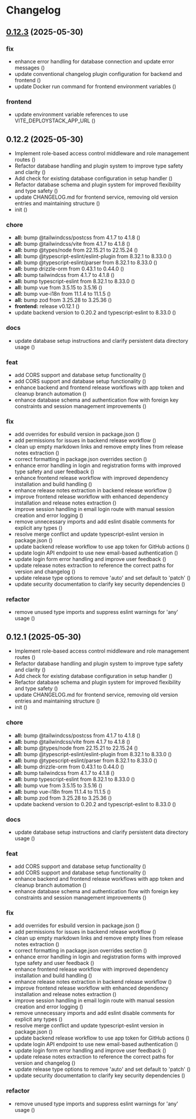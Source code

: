# Changelog

## [0.12.3](https://github.com/deploystackio/deploystack/compare/frontend-v0.12.2...frontend-v0.12.3) (2025-05-30)


### fix

* enhance error handling for database connection and update error messages ([](https://github.com/deploystackio/deploystack/commit/b25524556ed0aa92b3873f2460d1f9cd622f8e5f))
* update conventional changelog plugin configuration for backend and frontend ([](https://github.com/deploystackio/deploystack/commit/bbcfbf4da3edec1de943605fa1482aa6bab5b9fd))
* update Docker run command for frontend environment variables ([](https://github.com/deploystackio/deploystack/commit/348b77aaf69c170e6e57184406270e9e55c728ac))


### frontend

* update environment variable references to use VITE_DEPLOYSTACK_APP_URL ([](https://github.com/deploystackio/deploystack/commit/d7361d562a0a22569cc910fd422bdb91318b6595))

## 0.12.2 (2025-05-30)


* Implement role-based access control middleware and role management routes ([](https://github.com/deploystackio/deploystack/commit/6ba5c0e953e839efef8411ba6503395025e09543))
* Refactor database handling and plugin system to improve type safety and clarity ([](https://github.com/deploystackio/deploystack/commit/7a9d5f3fa219a0a7310a3c4855db132d1ee26e0d))
* Add check for existing database configuration in setup handler ([](https://github.com/deploystackio/deploystack/commit/4ddba0667355ee3d4b508a9352b4f333ae1df5c3))
* Refactor database schema and plugin system for improved flexibility and type safety ([](https://github.com/deploystackio/deploystack/commit/37cb9a9bdeb3c4e4a0042268f11a785ddf969f4e))
* update CHANGELOG.md for frontend service, removing old version entries and maintaining structure ([](https://github.com/deploystackio/deploystack/commit/693df3cfc18717c673e02c66a1b8221e4a1633e2))
* init ([](https://github.com/deploystackio/deploystack/commit/df4a4b7defae72dcd66ba163928424b571ae3124))


### chore

* **all:** bump @tailwindcss/postcss from 4.1.7 to 4.1.8 ([](https://github.com/deploystackio/deploystack/commit/4d44d52bbe6f8e2dac77c7843c886cb729e680e6))
* **all:** bump @tailwindcss/vite from 4.1.7 to 4.1.8 ([](https://github.com/deploystackio/deploystack/commit/d45e65d4c6bcfec22ea9005f3e9d039feace65a6))
* **all:** bump @types/node from 22.15.21 to 22.15.24 ([](https://github.com/deploystackio/deploystack/commit/8f7ef5298c05430b1b1575d7cf7f0c8e695b2145))
* **all:** bump @typescript-eslint/eslint-plugin from 8.32.1 to 8.33.0 ([](https://github.com/deploystackio/deploystack/commit/517d6d91301b721ee53b09b904707c1277db5030))
* **all:** bump @typescript-eslint/parser from 8.32.1 to 8.33.0 ([](https://github.com/deploystackio/deploystack/commit/4835b231d339a478214556dadc47eabe34391747))
* **all:** bump drizzle-orm from 0.43.1 to 0.44.0 ([](https://github.com/deploystackio/deploystack/commit/90ceb36c97d05279a5cf6aff491092853aa0aed9))
* **all:** bump tailwindcss from 4.1.7 to 4.1.8 ([](https://github.com/deploystackio/deploystack/commit/cf562f495e73ce6755e3609469526d6a67a8ac64))
* **all:** bump typescript-eslint from 8.32.1 to 8.33.0 ([](https://github.com/deploystackio/deploystack/commit/cc0f45558bf5ef036ae0cc327482b2cd81505a1f))
* **all:** bump vue from 3.5.15 to 3.5.16 ([](https://github.com/deploystackio/deploystack/commit/6a4262662872b42d6686bd61daf3d3a14bf610c7))
* **all:** bump vue-i18n from 11.1.4 to 11.1.5 ([](https://github.com/deploystackio/deploystack/commit/2d1720f95fcb8c431144e9f94f2bb3222b7ca12f))
* **all:** bump zod from 3.25.28 to 3.25.36 ([](https://github.com/deploystackio/deploystack/commit/a30192500b5b2498697985d48c6debfdff99a7b7))
* **frontend:** release v0.12.1 ([](https://github.com/deploystackio/deploystack/commit/a6d134987ca5aaaffefc90a13287d4ff62e74564))
* update backend version to 0.20.2 and typescript-eslint to 8.33.0 ([](https://github.com/deploystackio/deploystack/commit/bc015afd966ad8b304c619e00de57d57dcf583b8))


### docs

* update database setup instructions and clarify persistent data directory usage ([](https://github.com/deploystackio/deploystack/commit/59bec6fab64ce94c472b0a4c3047be2842fdc3bc))


### feat

* add CORS support and database setup functionality ([](https://github.com/deploystackio/deploystack/commit/35e30a6eb1a3cbf528e9d9d729de868d9377fb8c))
* add CORS support and database setup functionality ([](https://github.com/deploystackio/deploystack/commit/02e0c63e0eb3dacbfb079073c70b5b596695355c))
* enhance backend and frontend release workflows with app token and cleanup branch automation ([](https://github.com/deploystackio/deploystack/commit/6505a71a7e0c224b438bfae38cd3b663367be7d4))
* enhance database schema and authentication flow with foreign key constraints and session management improvements ([](https://github.com/deploystackio/deploystack/commit/55745474a9c0604c67499c2c48dc420f856ecaf1))


### fix

* add overrides for esbuild version in package.json ([](https://github.com/deploystackio/deploystack/commit/d40d6fa515b4962033fd0869970370c98df8aaa5))
* add permissions for issues in backend release workflow ([](https://github.com/deploystackio/deploystack/commit/de0d463e0dd5c6eac8eafd621d88e7821b457138))
* clean up empty markdown links and remove empty lines from release notes extraction ([](https://github.com/deploystackio/deploystack/commit/a3d1c14474b5ecfc94f87ec3ecd295954d732d5e))
* correct formatting in package.json overrides section ([](https://github.com/deploystackio/deploystack/commit/021f5b218e6071fba2216a9c9e3b3563b8693e99))
* enhance error handling in login and registration forms with improved type safety and user feedback ([](https://github.com/deploystackio/deploystack/commit/d3f9fc74f0f2981cf67eb9b7ee1fa4d7b3995351))
* enhance frontend release workflow with improved dependency installation and build handling ([](https://github.com/deploystackio/deploystack/commit/4eaca2e3658460096e06bc8c16070d664ebb153a))
* enhance release notes extraction in backend release workflow ([](https://github.com/deploystackio/deploystack/commit/838a2b7e982014fb287c5c58f97d562e98bc17aa))
* improve frontend release workflow with enhanced dependency installation and release notes extraction ([](https://github.com/deploystackio/deploystack/commit/d50e10a846f93380d3f31201bc1557934bbede59))
* improve session handling in email login route with manual session creation and error logging ([](https://github.com/deploystackio/deploystack/commit/b0d0474c150ec0f34cba3847241aaaefd34e080b))
* remove unnecessary imports and add eslint disable comments for explicit any types ([](https://github.com/deploystackio/deploystack/commit/960303e4d61220a2090a193a0567979d8b55cc57))
* resolve merge conflict and update typescript-eslint version in package.json ([](https://github.com/deploystackio/deploystack/commit/861b4c25b19efa013f417b8a54cca27623ffd248))
* update backend release workflow to use app token for GitHub actions ([](https://github.com/deploystackio/deploystack/commit/561c71cb706bcc0151f010ed2a05952fea6ad0bc))
* update login API endpoint to use new email-based authentication ([](https://github.com/deploystackio/deploystack/commit/f54932294f251e27fea56b2eca0e5b20ee2bd1dd))
* update login form error handling and improve user feedback ([](https://github.com/deploystackio/deploystack/commit/b2fc87bdf85fb60a41ecbf1b8395c8f2ce1c7eec))
* update release notes extraction to reference the correct paths for version and changelog ([](https://github.com/deploystackio/deploystack/commit/d45e9d406bbe538f9d05234f490f4e662f7ad587))
* update release type options to remove 'auto' and set default to 'patch' ([](https://github.com/deploystackio/deploystack/commit/f4a50d671a493eac5369d706038faa66c337dfcb))
* update security documentation to clarify key security dependencies ([](https://github.com/deploystackio/deploystack/commit/88f41bedb6d2d778a74e5d7af0e4ec7724a1e799))


### refactor

* remove unused type imports and suppress eslint warnings for 'any' usage ([](https://github.com/deploystackio/deploystack/commit/0cc9136bb7b0cc936397d67833b58dba1c6fe2e4))

## 0.12.1 (2025-05-30)


* Implement role-based access control middleware and role management routes ([](https://github.com/deploystackio/deploystack/commit/6ba5c0e953e839efef8411ba6503395025e09543))
* Refactor database handling and plugin system to improve type safety and clarity ([](https://github.com/deploystackio/deploystack/commit/7a9d5f3fa219a0a7310a3c4855db132d1ee26e0d))
* Add check for existing database configuration in setup handler ([](https://github.com/deploystackio/deploystack/commit/4ddba0667355ee3d4b508a9352b4f333ae1df5c3))
* Refactor database schema and plugin system for improved flexibility and type safety ([](https://github.com/deploystackio/deploystack/commit/37cb9a9bdeb3c4e4a0042268f11a785ddf969f4e))
* update CHANGELOG.md for frontend service, removing old version entries and maintaining structure ([](https://github.com/deploystackio/deploystack/commit/693df3cfc18717c673e02c66a1b8221e4a1633e2))
* init ([](https://github.com/deploystackio/deploystack/commit/df4a4b7defae72dcd66ba163928424b571ae3124))


### chore

* **all:** bump @tailwindcss/postcss from 4.1.7 to 4.1.8 ([](https://github.com/deploystackio/deploystack/commit/4d44d52bbe6f8e2dac77c7843c886cb729e680e6))
* **all:** bump @tailwindcss/vite from 4.1.7 to 4.1.8 ([](https://github.com/deploystackio/deploystack/commit/d45e65d4c6bcfec22ea9005f3e9d039feace65a6))
* **all:** bump @types/node from 22.15.21 to 22.15.24 ([](https://github.com/deploystackio/deploystack/commit/8f7ef5298c05430b1b1575d7cf7f0c8e695b2145))
* **all:** bump @typescript-eslint/eslint-plugin from 8.32.1 to 8.33.0 ([](https://github.com/deploystackio/deploystack/commit/517d6d91301b721ee53b09b904707c1277db5030))
* **all:** bump @typescript-eslint/parser from 8.32.1 to 8.33.0 ([](https://github.com/deploystackio/deploystack/commit/4835b231d339a478214556dadc47eabe34391747))
* **all:** bump drizzle-orm from 0.43.1 to 0.44.0 ([](https://github.com/deploystackio/deploystack/commit/90ceb36c97d05279a5cf6aff491092853aa0aed9))
* **all:** bump tailwindcss from 4.1.7 to 4.1.8 ([](https://github.com/deploystackio/deploystack/commit/cf562f495e73ce6755e3609469526d6a67a8ac64))
* **all:** bump typescript-eslint from 8.32.1 to 8.33.0 ([](https://github.com/deploystackio/deploystack/commit/cc0f45558bf5ef036ae0cc327482b2cd81505a1f))
* **all:** bump vue from 3.5.15 to 3.5.16 ([](https://github.com/deploystackio/deploystack/commit/6a4262662872b42d6686bd61daf3d3a14bf610c7))
* **all:** bump vue-i18n from 11.1.4 to 11.1.5 ([](https://github.com/deploystackio/deploystack/commit/2d1720f95fcb8c431144e9f94f2bb3222b7ca12f))
* **all:** bump zod from 3.25.28 to 3.25.36 ([](https://github.com/deploystackio/deploystack/commit/a30192500b5b2498697985d48c6debfdff99a7b7))
* update backend version to 0.20.2 and typescript-eslint to 8.33.0 ([](https://github.com/deploystackio/deploystack/commit/bc015afd966ad8b304c619e00de57d57dcf583b8))


### docs

* update database setup instructions and clarify persistent data directory usage ([](https://github.com/deploystackio/deploystack/commit/59bec6fab64ce94c472b0a4c3047be2842fdc3bc))


### feat

* add CORS support and database setup functionality ([](https://github.com/deploystackio/deploystack/commit/35e30a6eb1a3cbf528e9d9d729de868d9377fb8c))
* add CORS support and database setup functionality ([](https://github.com/deploystackio/deploystack/commit/02e0c63e0eb3dacbfb079073c70b5b596695355c))
* enhance backend and frontend release workflows with app token and cleanup branch automation ([](https://github.com/deploystackio/deploystack/commit/6505a71a7e0c224b438bfae38cd3b663367be7d4))
* enhance database schema and authentication flow with foreign key constraints and session management improvements ([](https://github.com/deploystackio/deploystack/commit/55745474a9c0604c67499c2c48dc420f856ecaf1))


### fix

* add overrides for esbuild version in package.json ([](https://github.com/deploystackio/deploystack/commit/d40d6fa515b4962033fd0869970370c98df8aaa5))
* add permissions for issues in backend release workflow ([](https://github.com/deploystackio/deploystack/commit/de0d463e0dd5c6eac8eafd621d88e7821b457138))
* clean up empty markdown links and remove empty lines from release notes extraction ([](https://github.com/deploystackio/deploystack/commit/a3d1c14474b5ecfc94f87ec3ecd295954d732d5e))
* correct formatting in package.json overrides section ([](https://github.com/deploystackio/deploystack/commit/021f5b218e6071fba2216a9c9e3b3563b8693e99))
* enhance error handling in login and registration forms with improved type safety and user feedback ([](https://github.com/deploystackio/deploystack/commit/d3f9fc74f0f2981cf67eb9b7ee1fa4d7b3995351))
* enhance frontend release workflow with improved dependency installation and build handling ([](https://github.com/deploystackio/deploystack/commit/4eaca2e3658460096e06bc8c16070d664ebb153a))
* enhance release notes extraction in backend release workflow ([](https://github.com/deploystackio/deploystack/commit/838a2b7e982014fb287c5c58f97d562e98bc17aa))
* improve frontend release workflow with enhanced dependency installation and release notes extraction ([](https://github.com/deploystackio/deploystack/commit/d50e10a846f93380d3f31201bc1557934bbede59))
* improve session handling in email login route with manual session creation and error logging ([](https://github.com/deploystackio/deploystack/commit/b0d0474c150ec0f34cba3847241aaaefd34e080b))
* remove unnecessary imports and add eslint disable comments for explicit any types ([](https://github.com/deploystackio/deploystack/commit/960303e4d61220a2090a193a0567979d8b55cc57))
* resolve merge conflict and update typescript-eslint version in package.json ([](https://github.com/deploystackio/deploystack/commit/861b4c25b19efa013f417b8a54cca27623ffd248))
* update backend release workflow to use app token for GitHub actions ([](https://github.com/deploystackio/deploystack/commit/561c71cb706bcc0151f010ed2a05952fea6ad0bc))
* update login API endpoint to use new email-based authentication ([](https://github.com/deploystackio/deploystack/commit/f54932294f251e27fea56b2eca0e5b20ee2bd1dd))
* update login form error handling and improve user feedback ([](https://github.com/deploystackio/deploystack/commit/b2fc87bdf85fb60a41ecbf1b8395c8f2ce1c7eec))
* update release notes extraction to reference the correct paths for version and changelog ([](https://github.com/deploystackio/deploystack/commit/d45e9d406bbe538f9d05234f490f4e662f7ad587))
* update release type options to remove 'auto' and set default to 'patch' ([](https://github.com/deploystackio/deploystack/commit/f4a50d671a493eac5369d706038faa66c337dfcb))
* update security documentation to clarify key security dependencies ([](https://github.com/deploystackio/deploystack/commit/88f41bedb6d2d778a74e5d7af0e4ec7724a1e799))


### refactor

* remove unused type imports and suppress eslint warnings for 'any' usage ([](https://github.com/deploystackio/deploystack/commit/0cc9136bb7b0cc936397d67833b58dba1c6fe2e4))
